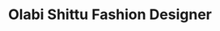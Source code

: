 ---
title: "Olabi Shittu Fashion Designer"
url: /accra/olabi-shittu-fashion-designer/
shop: Schneiderei
---